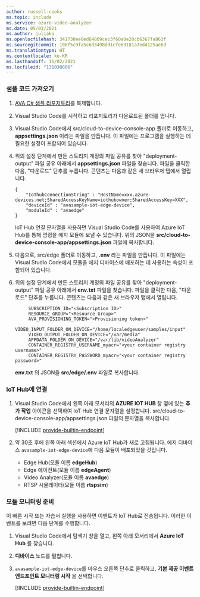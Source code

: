```yaml
---
author: russell-cooks
ms.topic: include
ms.service: azure-video-analyzer
ms.date: 05/03/2021
ms.author: juliako
ms.openlocfilehash: 341730ee0ed64809cec3f60a0e28cb6367fa863f
ms.sourcegitcommit: 106f5c9fa5c6d3498dd1cfe63181a7ed4125ae6d
ms.translationtype: HT
ms.contentlocale: ko-KR
ms.lasthandoff: 11/02/2021
ms.locfileid: "131030806"
---
```

### <a name="get-the-sample-code"></a>샘플 코드 가져오기

1. [AVA C# 샘플 리포지토리](https://github.com/Azure-Samples/video-analyzer-iot-edge-csharp)를 복제합니다.
1. Visual Studio Code를 시작하고 리포지토리가 다운로드된 폴더를 엽니다.
1. Visual Studio Code에서 src/cloud-to-device-console-app 폴더로 이동하고, **appsettings.json** 이라는 파일을 만듭니다. 이 파일에는 프로그램을 실행하는 데 필요한 설정이 포함되어 있습니다.
1. 위의 설정 단계에서 만든 스토리지 계정의 파일 공유를 찾아 "deployment-output" 파일 공유 아래에서 **appsettings.json** 파일을 찾습니다. 파일을 클릭한 다음, "다운로드" 단추를 누릅니다. 콘텐츠는 다음과 같은 새 브라우저 탭에서 열립니다.

   ```
   {
       "IoThubConnectionString" : "HostName=xxx.azure-devices.net;SharedAccessKeyName=iothubowner;SharedAccessKey=XXX",
       "deviceId" : "avasample-iot-edge-device",
       "moduleId" : "avaedge"
   }
   ```

   IoT Hub 연결 문자열을 사용하면 Visual Studio Code를 사용하여 Azure IoT Hub를 통해 명령을 에지 모듈에 보낼 수 있습니다. 위의 JSON을 **src/cloud-to-device-console-app/appsettings.json** 파일에 복사합니다.
1. 다음으로, src/edge 폴더로 이동하고, **.env** 라는 파일을 만듭니다. 이 파일에는 Visual Studio Code에서 모듈을 에지 디바이스에 배포하는 데 사용하는 속성이 포함되어 있습니다.
1. 위의 설정 단계에서 만든 스토리지 계정의 파일 공유를 찾아 "deployment-output" 파일 공유 아래에서 **env.txt** 파일을 찾습니다. 파일을 클릭한 다음, "다운로드" 단추를 누릅니다. 콘텐츠는 다음과 같은 새 브라우저 탭에서 열립니다.

   ```
        SUBSCRIPTION_ID="<Subscription ID>"
        RESOURCE_GROUP="<Resource Group>"
        AVA_PROVISIONING_TOKEN="<Provisioning token>"
        VIDEO_INPUT_FOLDER_ON_DEVICE="/home/localedgeuser/samples/input"
        VIDEO_OUTPUT_FOLDER_ON_DEVICE="/var/media"
        APPDATA_FOLDER_ON_DEVICE="/var/lib/videoAnalyzer"
        CONTAINER_REGISTRY_USERNAME_myacr="<your container registry username>"
        CONTAINER_REGISTRY_PASSWORD_myacr="<your container registry password>"
   ```

   **env.txt** 의 JSON을 **src/edge/.env** 파일로 복사합니다.

### <a name="connect-to-the-iot-hub"></a>IoT Hub에 연결

1. Visual Studio Code에서 왼쪽 아래 모서리의 **AZURE IOT HUB** 창 옆에 있는 **추가 작업** 아이콘을 선택하여 IoT Hub 연결 문자열을 설정합니다. src/cloud-to-device-console-app/appsettings.json 파일의 문자열을 복사합니다.

    <!-- commenting out the image for now ![Set IoT Hub connection string]()./media/quickstarts/set-iotconnection-string.png-->
    [!INCLUDE [provide-builtin-endpoint](../../common-includes/provide-builtin-endpoint.md)]
1. 약 30초 후에 왼쪽 아래 섹션에서 Azure IoT Hub가 새로 고침됩니다. 에지 디바이스 `avasample-iot-edge-device`에 다음 모듈이 배포되었을 것입니다.
    - Edge Hub(모듈 이름 **edgeHub**)
    - Edge 에이전트(모듈 이름 **edgeAgent**)
    - Video Analyzer(모듈 이름 **avaedge**)
    - RTSP 시뮬레이터(모듈 이름 **rtspsim**)

### <a name="prepare-to-monitor-the-modules"></a>모듈 모니터링 준비

이 빠른 시작 또는 자습서 실행을 사용하면 이벤트가 IoT Hub로 전송됩니다. 이러한 이벤트를 보려면 다음 단계를 수행합니다.

1. Visual Studio Code에서 탐색기 창을 열고, 왼쪽 아래 모서리에서 **Azure IoT Hub** 를 찾습니다.
1. **디바이스** 노드를 펼칩니다.
1. `avasample-iot-edge-device`를 마우스 오른쪽 단추로 클릭하고, **기본 제공 이벤트 엔드포인트 모니터링 시작** 을 선택합니다.

    [!INCLUDE [provide-builtin-endpoint](../../common-includes/provide-builtin-endpoint.md)]
